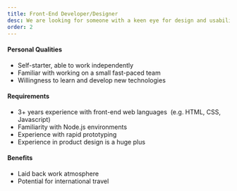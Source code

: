 ```yaml
---
title: Front-End Developer/Designer
desc: We are looking for someone with a keen eye for design and usability to help bring our current and future products from mockup to implementation.
order: 2
---
```


#### Personal Qualities
* Self-starter, able to work independently
* Familiar with working on a small fast-paced team
* Willingness to learn and develop new technologies

#### Requirements
* 3+ years experience with front-end web languages  (e.g. HTML, CSS, Javascript)
* Familiarity with Node.js environments
* Experience with rapid prototyping
* Experience in product design is a huge plus

#### Benefits
* Laid back work atmosphere
* Potential for international travel
